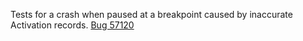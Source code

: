 Tests for a crash when paused at a breakpoint caused by inaccurate Activation records. [Bug 57120](https://bugs.webkit.org/show_bug.cgi?id=57120)
